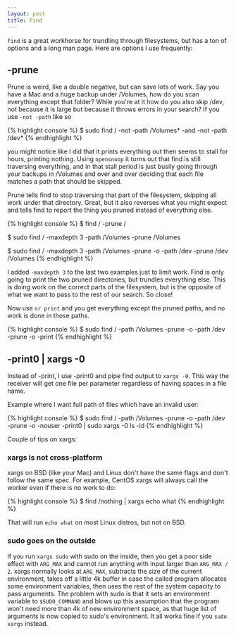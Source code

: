 ```yaml
---
layout: post
title: Find
---
```


`find` is a great workhorse for trundling through filesystems, but has
a ton of options and a long man page.  Here are options I use frequently:

## -prune

Prune is weird, like a double negative, but can save lots of work.  Say you have
a Mac and a huge backup under /Volumes, how do you scan everything except that
folder?  While you're at it how do you also skip /dev, not because it is large
but because it throws errors in your search?  If you use `-not -path` like so

{% highlight console %}
$ sudo find / -not -path /Volumes\* -and -not -path /dev\*
{% endhighlight %}

you might notice like I did that it prints everything out then seems to stall
for hours, printing nothing.  Using `opensnoop` it turns out that find is still
traversing everything, and in that stall period is just busily going through
your backups in /Volumes and over and over deciding that each file matches a
path that should be skipped.

Prune tells find to stop traversing that part of the filesystem, skipping all
work under that directory.  Great, but it also reverses what you might expect
and tells find to report the thing you pruned instead of everything else.

{% highlight console %}
$ find / -prune
/

$ sudo find / -maxdepth 3 -path /Volumes -prune
/Volumes

$ sudo find / -maxdepth 3 -path /Volumes -prune -o -path /dev -prune
/dev
/Volumes
{% endhighlight %}

I added `-maxdepth 3` to the last two examples just to limit work.  Find is
only going to print the two pruned directories, but trundles everything else.
This is doing work on the correct parts of the filesystem, but is the opposite
of what we want to pass to the rest of our search.  So close!

Now use `or print` and you get everything except the pruned paths, and no work
is done in those paths.

{% highlight console %}
$ sudo find / -path /Volumes -prune -o -path /dev -prune -o -print
{% endhighlight %}

## -print0 | xargs -0

Instead of -print, I use -print0 and pipe find output to `xargs -0`.  This way
the receiver will get one file per parameter regardless of having spaces in a
file name.

Example where I want full path of files which have an invalid user:

{% highlight console %}
$ sudo find / -path /Volumes -prune -o -path /dev -prune -o -nouser -print0 | sudo xargs -0 ls -ld
{% endhighlight %}

Couple of tips on xargs:

### xargs is not cross-platform

xargs on BSD (like your Mac) and Linux don't have the same flags and don't
follow the same spec.  For example, CentOS xargs will always call the worker
even if there is no work to do:

{% highlight console %}
$ find /nothing | xargs echo what
{% endhighlight %}

That will run `echo what` on most Linux distros, but not on BSD.

### sudo goes on the outside

If you run `xargs sudo` with sudo on the inside, then you get a poor side
effect with `ARG_MAX` and cannot run anything with input larger than `ARG_MAX /
2`.  xargs normally looks at `ARG_MAX`, subtracts the size of the current
environment, takes off a little 4k buffer in case the called program allocates
some environment variables, then uses the rest of the system capacity to pass
arguments.  The problem with sudo is that it sets an environment variable to
`$SUDO_COMMAND` and blows up this assumption that the program won't need more
than 4k of new environment space, as that huge list of arguments is now copied
to sudo's environment.  It all works fine if you `sudo xargs` instead.
